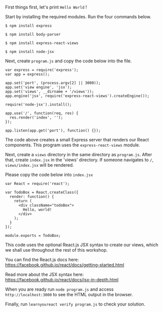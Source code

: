 First things first, let's print `Hello World` !

Start by installing the required modules.
Run the four commands below.

`$ npm install express`

`$ npm install body-parser`

`$ npm install express-react-views`

`$ npm install node-jsx`

Next, create `program.js` and copy the code below into the file.

```
var express = require('express');
var app = express();

app.set('port', (process.argv[2] || 3000));
app.set('view engine', 'jsx');
app.set('views', __dirname + '/views'));
app.engine('jsx', require('express-react-views').createEngine());

require('node-jsx').install();

app.use('/', function(req, res) {
  res.render('index', '');
});

app.listen(app.get('port'), function() {});
```

The code above creates a small Express server that renders our React components.
This program uses the `express-react-views` module.

Next, create a `views` directory in the same directory as `program.js`.
After that, create `index.jsx` in the 'views' directory.
If someone navigates to `/`, `views/index.jsx` will be rendered.

Please copy the code below into `index.jsx`

```
var React = require('react');

var TodoBox = React.createClass({
  render: function() {
    return (
      <div className="todoBox">
        Hello, world!
      </div>
    );
  }
});

module.exports = TodoBox;
```

This code uses the optional React.js JSX syntax to create our views, which we shall use throughout the rest of this workshop.

You can find the React.js docs here: https://facebook.github.io/react/docs/getting-started.html

Read more about the JSX syntax here: https://facebook.github.io/react/docs/jsx-in-depth.html

When you are ready run `node program.js` and access `http://localhost:3000` to see the HTML output in the browser.

Finally, run `learnyoureact verify program.js` to check your solution.
